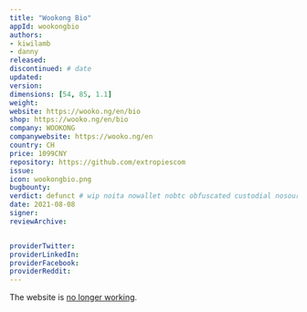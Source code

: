 ```yaml
---
title: "Wookong Bio"
appId: wookongbio
authors:
- kiwilamb
- danny
released: 
discontinued: # date
updated:
version:
dimensions: [54, 85, 1.1]
weight: 
website: https://wooko.ng/en/bio
shop: https://wooko.ng/en/bio
company: WOOKONG
companywebsite: https://wooko.ng/en
country: CH
price: 1099CNY
repository: https://github.com/extropiescom
issue:
icon: wookongbio.png
bugbounty:
verdict: defunct # wip noita nowallet nobtc obfuscated custodial nosource nonverifiable reproducible bounty defunct
date: 2021-08-08
signer:
reviewArchive:


providerTwitter: 
providerLinkedIn: 
providerFacebook: 
providerReddit: 
---
```



The website is [no longer working](https://twitter.com/BitcoinWalletz/status/1466946290546143232).